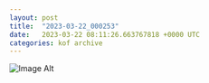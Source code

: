 ```yaml
---
layout:	post
title:	"2023-03-22_000253"
date:	2023-03-22 08:11:26.663767818 +0000 UTC
categories:	kof archive
---
```


![Image Alt](https://k0f.github.io/assets/2023-03-22_000253.jpeg)